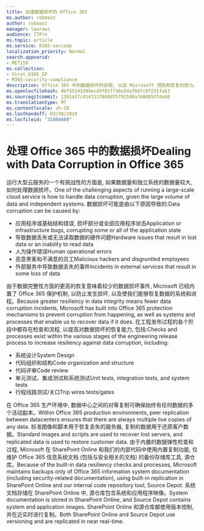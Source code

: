 ```yaml
---
title: 处理数据损坏的 Office 365
ms.author: robmazz
author: robmazz
manager: laurawi
audience: ITPro
ms.topic: article
ms.service: O365-seccomp
localization_priority: Normal
search.appverid:
- MET150
ms.collection:
- Strat_O365_IP
- M365-security-compliance
description: Office 365 中的数据损坏的说明, 以及 Microsoft 预防和恢复的努力。
ms.openlocfilehash: 9bf55243399ecd9f01f736e2da70d7c07231fa63
ms.sourcegitcommit: 1261a37c414111f869df5791548a768d853fda60
ms.translationtype: MT
ms.contentlocale: zh-CN
ms.lasthandoff: 03/30/2019
ms.locfileid: "31004089"
---
```

# <a name="dealing-with-data-corruption-in-office-365"></a><span data-ttu-id="97ff3-103">处理 Office 365 中的数据损坏</span><span class="sxs-lookup"><span data-stu-id="97ff3-103">Dealing with Data Corruption in Office 365</span></span>

<span data-ttu-id="97ff3-104">运行大型云服务的一个有挑战性的方面是, 如果数据量和独立系统的数据量较大, 如何处理数据损坏。</span><span class="sxs-lookup"><span data-stu-id="97ff3-104">One of the challenging aspects of running a large-scale cloud service is how to handle data corruption, given the large volume of data and independent systems.</span></span> <span data-ttu-id="97ff3-105">数据损坏可能是由以下原因导致的:</span><span class="sxs-lookup"><span data-stu-id="97ff3-105">Data corruption can be caused by:</span></span>
- <span data-ttu-id="97ff3-106">应用程序或基础结构错误, 损坏部分或全部应用程序状态</span><span class="sxs-lookup"><span data-stu-id="97ff3-106">Application or infrastructure bugs, corrupting some or all of the application state</span></span> 
- <span data-ttu-id="97ff3-107">导致数据丢失或无法读取数据的硬件问题</span><span class="sxs-lookup"><span data-stu-id="97ff3-107">Hardware issues that result in lost data or an inability to read data</span></span> 
- <span data-ttu-id="97ff3-108">人为操作错误</span><span class="sxs-lookup"><span data-stu-id="97ff3-108">Human operational errors</span></span> 
- <span data-ttu-id="97ff3-109">恶意黑客和不满意的员工</span><span class="sxs-lookup"><span data-stu-id="97ff3-109">Malicious hackers and disgruntled employees</span></span> 
- <span data-ttu-id="97ff3-110">外部服务中导致数据丢失的事件</span><span class="sxs-lookup"><span data-stu-id="97ff3-110">Incidents in external services that result in some loss of data</span></span> 

<span data-ttu-id="97ff3-111">由于数据完整性方面的更高的恢复意味着较少的数据损坏事件, Microsoft 已经内置了 Office 365 保护机制, 以防止发生损坏, 以及使我们能够恢复数据的系统和进程。</span><span class="sxs-lookup"><span data-stu-id="97ff3-111">Because greater resiliency in data integrity means fewer data corruption incidents, Microsoft has built into Office 365 protection mechanisms to prevent corruption from happening, as well as systems and processes that enable us to recover data if it does.</span></span> <span data-ttu-id="97ff3-112">在工程发布过程的各个阶段中都存在检查和流程, 以提高对数据损坏的恢复能力, 包括:</span><span class="sxs-lookup"><span data-stu-id="97ff3-112">Checks and processes exist within the various stages of the engineering release process to increase resiliency against data corruption, including:</span></span>
- <span data-ttu-id="97ff3-113">系统设计</span><span class="sxs-lookup"><span data-stu-id="97ff3-113">System Design</span></span>
- <span data-ttu-id="97ff3-114">代码组织和结构</span><span class="sxs-lookup"><span data-stu-id="97ff3-114">Code organization and structure</span></span> 
- <span data-ttu-id="97ff3-115">代码评审</span><span class="sxs-lookup"><span data-stu-id="97ff3-115">Code review</span></span> 
- <span data-ttu-id="97ff3-116">单元测试、集成测试和系统测试</span><span class="sxs-lookup"><span data-stu-id="97ff3-116">Unit tests, integration tests, and system tests</span></span>
- <span data-ttu-id="97ff3-117">行程线路测试/关口</span><span class="sxs-lookup"><span data-stu-id="97ff3-117">Trip wires tests/gates</span></span> 

<span data-ttu-id="97ff3-118">在 Office 365 生产环境中, 数据中心之间的对等复制可确保始终有任何数据的多个活动副本。</span><span class="sxs-lookup"><span data-stu-id="97ff3-118">Within Office 365 production environments, peer replication between datacenters ensures that there are always multiple live copies of any data.</span></span> <span data-ttu-id="97ff3-119">标准图像和脚本用于恢复丢失的服务器, 复制的数据用于还原客户数据。</span><span class="sxs-lookup"><span data-stu-id="97ff3-119">Standard images and scripts are used to recover lost servers, and replicated data is used to restore customer data.</span></span> <span data-ttu-id="97ff3-120">由于内置的数据弹性检查和过程, Microsoft 在 SharePoint Online 和我们的内部代码中使用内置复制功能, 仅维护 Office 365 信息系统文档 (包括与安全相关的文档) 的备份存储库工具, 源仓库。</span><span class="sxs-lookup"><span data-stu-id="97ff3-120">Because of the built-in data resiliency checks and processes, Microsoft maintains backups only of Office 365 information system documentation (including security-related documentation), using built-in replication in SharePoint Online and our internal code repository tool, Source Depot.</span></span> <span data-ttu-id="97ff3-121">系统文档存储在 SharePoint Online 中, 源仓库包含系统和应用程序映像。</span><span class="sxs-lookup"><span data-stu-id="97ff3-121">System documentation is stored in SharePoint Online, and Source Depot contains system and application images.</span></span> <span data-ttu-id="97ff3-122">SharePoint Online 和源仓库都使用版本控制, 并在近实时进行复制。</span><span class="sxs-lookup"><span data-stu-id="97ff3-122">Both SharePoint Online and Source Depot use versioning and are replicated in near real-time.</span></span> 